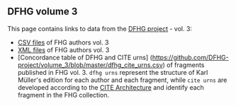 ## DFHG volume 3

This page contains links to data from the [DFHG project](http://www.dfhg-project.org/) - vol. 3:

* [CSV files](http://www.dfhg-project.org/DFHG/export_csv.php) of FHG authors vol. 3
* [XML files](http://www.dfhg-project.org/DFHG/export_xml.php) of FHG authors vol. 3
* [Concordance table of DFHG and CITE urns] (https://github.com/DFHG-project/volume_3/blob/master/dfhg_cite_urns.csv) of fragments published in FHG vol. 3. `dfhg urns` represent the structure of Karl Müller's edition for each author and each fragment, while `cite urns` are developed according to the [CITE Architecture](http://cite-architecture.github.io/) and identify each fragment in the FHG collection.
